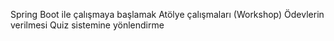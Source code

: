 
Spring Boot ile çalışmaya başlamak
Atölye çalışmaları (Workshop)
Ödevlerin verilmesi
Quiz sistemine yönlendirme
